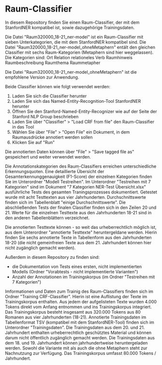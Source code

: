 # Raum-Classifier
In diesem Repository finden Sie einen Raum-Classifier, der mit dem StanfordNER kompatibel ist, sowie dazugehörige Trainingsdaten. 

Die Datei "Raum320000_18-21_ner-model" ist ein Raum-Classifier mit sieben Unterkategorien, die mit dem StanfordNER kompatibel sind. Die Datei "Raum320000_18-21_ner-model_ohneMetaphern" entält den gleichen Classifier mit sechs Raum-Kategorien (Metaphern sind hier weggelassen). Die Kategorien sind:
Ort
Relation
relationeles Verb
Raumhinweis
Raumbeschreibung
Raumthema
Raummetapher

Die Datei "Raum320000_18-21_ner-model_ohneMetaphern" ist die empfohlene Version zur Anwendung. 

Beide Classifier können wie folgt verwendet werden:

1. Laden Sie sich die Classifier herunter
2. Laden Sie sich das Named-Entity-Recognition-Tool StanfordNER herunter
3. Öffnen Sie den Stanford-Named-Entity-Recognizer wie auf der Seite der Stanford NLP Group beschrieben
4. Laden Sie über "Classifier" > "Load CRF from file" den Raum-Classifier in das Tool
5. Wählen Sie über "File" > "Open File" ein  Dokument, in dem Raumausdrücke annotiert werden sollen
6. Klicken Sie auf "Run"

Die annotierten Daten können über "File" > "Save tagged file as" gespeichert und weiter verwendet werden. 

Die Annotationskategorien des Raum-Classifiers erreichen unterschiedliche Erkennungsquoten. Eine detaillierte Übersicht der Gesamterkennunggenauigkeit (F1-Score) der einzelnen Kategorien finden Sie im Unterordner "Modell Testreihen". Im Unterordner "Testreihen mit 7 Kategorien" sind im Dokument "7 Kategorien NER-Test Übersicht.xlsx" ausführliche Tests des gesamten Traningsprozesses dokumentiert. Getestet wurde mit acht Testtexten aus vier Jahrhunderten. Durchschnittswerte finden sich im Tabellenblatt "einige Durchschnittswerte". Die abschließenden Tests der finalen Classifier finden sich in den Zeilen 20 und 21. Werte für die einzelnen Testtexte aus den Jahrhunderten 18-21 sind in den anderen Tabellenblättern verzeichnet.

Die annotierten Testtexte können - so weit das urheberrechtlich möglich ist, aus dem Unterordner "annotierte Testtexte" heruntergeldane werden. Hierin finden Sie sechs annotierte Texte in Tabellenform aus den Jahrhunderten 18-20 (die nicht gemeinfreien Texte aus dem 21. Jahrhundert können hier nicht zugänglich gemacht werden).

Außerdem in diesem Repository zu finden sind:
- die Dokumentation von Tests eines ersten, nicht implementierten Modells (Ordner "Vorabtests - nicht implementierte Varianten")
- Anzahl der Annotationen im Trainingskorpus (im Ordner "Testreihen mit 7 Kategorien")

Imformationen und Daten zum Trainig des Raum-Classifiers finden sich im Ordner "Training CRF-Classifier". Hierin ist eine Auflistung der Texte im Trainingskorpus enthalten. Aus jedem der aufgelisteten Texte wurden 4.000 Tokens direkt vom Anfang entnommen und ins Trainingskorpus integriert. Das Trainingskorpus besteht insgesamt aus 320.000 Tokens aus 80 Romanen aus vier Jahrhunderten (18-21). Annotierte Trainingsdaten im Tabellenformat TSV (kompatibel mit dem StanfordNER-Tool) finden sich im Unterordner "Trainingsdaten". Die Trainingsdaten aus dem 20. und 21. Jahrhundert enthalten urheberrechtlich geschütztes Material und können darum nicht öffentlich zugänglich gemacht werden. Die Trainingsdaten aus dem 18. und 19. Jahrhundert können jahrhundertweise heruntergeladen werden. Sowohl die Variante mit als auch die ohne Metaphern steht zur Nachnutzung zur Verfügung. Das Trainingskorpus umfasst 80.000 Tokens / Jahrhundert.
